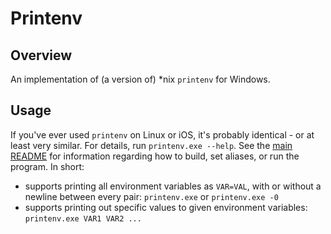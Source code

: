 # Printenv

## Overview

An implementation of (a version of) *nix `printenv` for Windows.

## Usage

If you've ever used `printenv` on Linux or iOS, it's probably identical - or at least very similar. For details, run `printenv.exe --help`. See the [main README](../README.md) for information regarding how to build, set aliases, or run the program. In short:

- supports printing all environment variables as `VAR=VAL`, with or without a newline between every pair: `printenv.exe` or `printenv.exe -0`
- supports printing out specific values to given environment variables: `printenv.exe VAR1 VAR2 ...`
